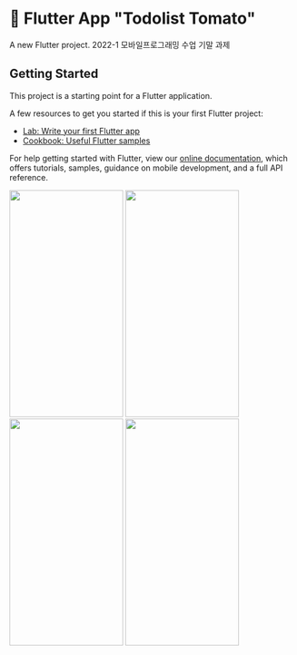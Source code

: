 # 🍅 Flutter App "Todolist Tomato"

A new Flutter project.
2022-1 모바일프로그래밍 수업 기말 과제

## Getting Started

This project is a starting point for a Flutter application.

A few resources to get you started if this is your first Flutter project:

- [Lab: Write your first Flutter app](https://flutter.dev/docs/get-started/codelab)
- [Cookbook: Useful Flutter samples](https://flutter.dev/docs/cookbook)

For help getting started with Flutter, view our
[online documentation](https://flutter.dev/docs), which offers tutorials,
samples, guidance on mobile development, and a full API reference.

<div>
<img src="https://user-images.githubusercontent.com/51106050/183252092-608e71fc-632d-4823-b5a5-ff59ca0cbb3c.png" width="200" height="400"/>
<img src="https://user-images.githubusercontent.com/51106050/183251933-5ffe6878-446c-47ff-a605-f579531f147e.png" width="200" height="400"/>
<img src="https://user-images.githubusercontent.com/51106050/183253036-4398646f-db8e-453d-859e-97d1841ae16a.png" width="200" height="400"/>
<img src="https://user-images.githubusercontent.com/51106050/183253039-0fb5067a-814c-4c28-a808-b52d97e3c671.png" width="200" height="400"/>
</div>
